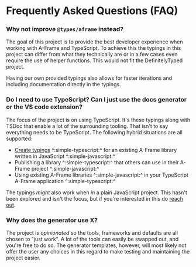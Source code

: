 # Frequently Asked Questions (FAQ)

### Why not improve `@types/aframe` instead?
The goal of this project is to provide the best developer experience when working with A-Frame and TypeScript. To achieve this the typings in this project can differ from what they technically are or in a few cases even require the use of helper functions. This would not fit the DefinitelyTyped project.

Having our own provided typings also allows for faster iterations and including documentation directly in the typings.

### Do I need to use TypeScript? Can I just use the docs generator or the VS code extension?
The focus of the project is on using TypeScript. It's these typings along with TSDoc that enable a lot of the surrounding tooling. That isn't to say everything needs to be TypeScript. The following hybrid situations are all supported:

 * [Create typings](/guides/create/typings) ^:simple-typescript:^ for an existing A-Frame library written in JavaScript ^:simple-javascript:^
 * Publishing a library ^:simple-typescript:^ that others can use in their A-Frame project ^:simple-javascript:^
 * Using existing A-Frame libraries ^:simple-javascript:^ in your TypeScript A-Frame application ^:simple-typescript:^

The typings _might_ also work when _in_ a plain JavaScript project. This hasn't been explored and isn't the focus, but if you're interested in this do [reach out](/about/contact).

### Why does the generator use X?
The project is *opinionated* so the tools, frameworks and defaults are all chosen to "just work". A lot of the tools can easily be swapped out, and you're free to do so. The generator templates, however, will most likely not offer the user any choices in this regard to make testing and maintaining the project easier.
